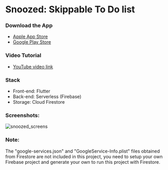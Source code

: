 # Snoozed: Skippable To Do list



### Download the App
- [Apple App Store](https://apps.apple.com/lv/app/snoozed-to-do-list/id6443769768)
- [Google Play Store](https://play.google.com/store/apps/details?id=com.snoozed)

### Video Tutorial
- [YouTube video link](https://www.youtube.com/watch?v=qVkBJi1zEtU)

### Stack
- Front-end: Flutter
- Back-end: Serverless (Firebase)
- Storage: Cloud Firestore

### Screenshots:
![snoozed_screens](https://user-images.githubusercontent.com/64256363/201170088-02271dae-1cd0-487c-b485-08d6bd0a5a73.png)

### Note:
The "google-services.json" and "GoogleService-Info.plist" files obtained from Firestore are not included in this project, you need to setup your own Firebase project and generate your own to run this project with Firestore.
